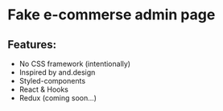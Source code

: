 # Fake e-commerse admin page

## Features:

- No CSS framework (intentionally)
- Inspired by and.design
- Styled-components
- React & Hooks
- Redux (coming soon...)
